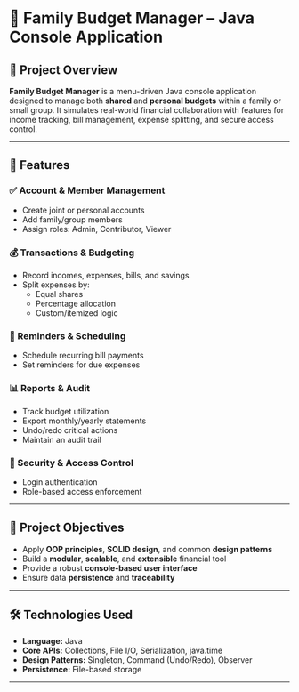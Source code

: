 # 🏦 Family Budget Manager – Java Console Application

## 📘 Project Overview

**Family Budget Manager** is a menu-driven Java console application designed to manage both **shared** and **personal budgets** within a family or small group. It simulates real-world financial collaboration with features for income tracking, bill management, expense splitting, and secure access control.

---

## 🚀 Features

### ✅ Account & Member Management
- Create joint or personal accounts
- Add family/group members
- Assign roles: Admin, Contributor, Viewer

### 💰 Transactions & Budgeting
- Record incomes, expenses, bills, and savings
- Split expenses by:
  - Equal shares
  - Percentage allocation
  - Custom/itemized logic

### 📅 Reminders & Scheduling
- Schedule recurring bill payments
- Set reminders for due expenses

### 📊 Reports & Audit
- Track budget utilization
- Export monthly/yearly statements
- Undo/redo critical actions
- Maintain an audit trail

### 🔐 Security & Access Control
- Login authentication
- Role-based access enforcement

---

## 🎯 Project Objectives

- Apply **OOP principles**, **SOLID design**, and common **design patterns**
- Build a **modular**, **scalable**, and **extensible** financial tool
- Provide a robust **console-based user interface**
- Ensure data **persistence** and **traceability**

---

## 🛠 Technologies Used

- **Language:** Java
- **Core APIs:** Collections, File I/O, Serialization, java.time
- **Design Patterns:** Singleton, Command (Undo/Redo), Observer
- **Persistence:** File-based storage

---
